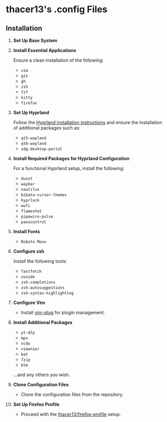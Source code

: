 # thacer13's .config Files

## Installation

1. **Set Up Base System**

2. **Install Essential Applications**

   Ensure a clean installation of the following:

   - `vim`
   - `git`
   - `gh`
   - `zsh`
   - `fzf`
   - `kitty`
   - `firefox`

3. **Set Up Hyprland**

   Follow the [Hyprland installation instructions](https://wiki.hyprland.org/Hyprland-Installation) and ensure the installation of additional packages such as:

   - `qt5-wayland`
   - `qt6-wayland`
   - `xdg-desktop-portal`

4. **Install Required Packages for Hyprland Configuration**

   For a functional Hyprland setup, install the following:

   - `dunst`
   - `waybar`
   - `nautilus`
   - `bibata-cursor-themes`
   - `hyprlock`
   - `wofi`
   - `flameshot`
   - `pipewire-pulse`
   - `pavucontrol`

5. **Install Fonts**

   - `Roboto Mono`

6. **Configure zsh**

   Install the following tools:

   - `fastfetch`
   - `zoxide`
   - `zsh-completions`
   - `zsh-autosuggestions`
   - `zsh-syntax-highlighting`

7. **Configure Vim**

   - Install [vim-plug](https://github.com/junegunn/vim-plug) for plugin management.

8. **Install Additional Packages**

   - `yt-dlp`
   - `mpv`
   - `ncdu`
   - `viewnior`
   - `bat`
   - `7zip`
   - `btm`

   ...and any others you wish.

9. **Clone Configuration Files**

   - Clone the configuration files from the repository.

10. **Set Up Firefox Profile**

    - Proceed with the [thacer13/firefox-profile](https://github.com/thacer13/firefox-profile) setup.

